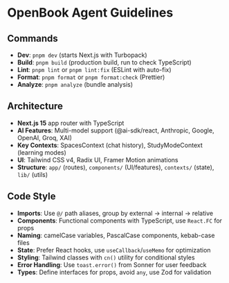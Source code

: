 # OpenBook Agent Guidelines

## Commands
- **Dev**: `pnpm dev` (starts Next.js with Turbopack)
- **Build**: `pnpm build` (production build, run to check TypeScript)
- **Lint**: `pnpm lint` or `pnpm lint:fix` (ESLint with auto-fix)
- **Format**: `pnpm format` or `pnpm format:check` (Prettier)
- **Analyze**: `pnpm analyze` (bundle analysis)

## Architecture
- **Next.js 15** app router with TypeScript
- **AI Features**: Multi-model support (@ai-sdk/react, Anthropic, Google, OpenAI, Groq, XAI)
- **Key Contexts**: SpacesContext (chat history), StudyModeContext (learning modes)
- **UI**: Tailwind CSS v4, Radix UI, Framer Motion animations
- **Structure**: `app/` (routes), `components/` (UI/features), `contexts/` (state), `lib/` (utils)

## Code Style
- **Imports**: Use `@/` path aliases, group by external → internal → relative
- **Components**: Functional components with TypeScript, use `React.FC` for props
- **Naming**: camelCase variables, PascalCase components, kebab-case files
- **State**: Prefer React hooks, use `useCallback`/`useMemo` for optimization
- **Styling**: Tailwind classes with `cn()` utility for conditional styles
- **Error Handling**: Use `toast.error()` from Sonner for user feedback
- **Types**: Define interfaces for props, avoid `any`, use Zod for validation
